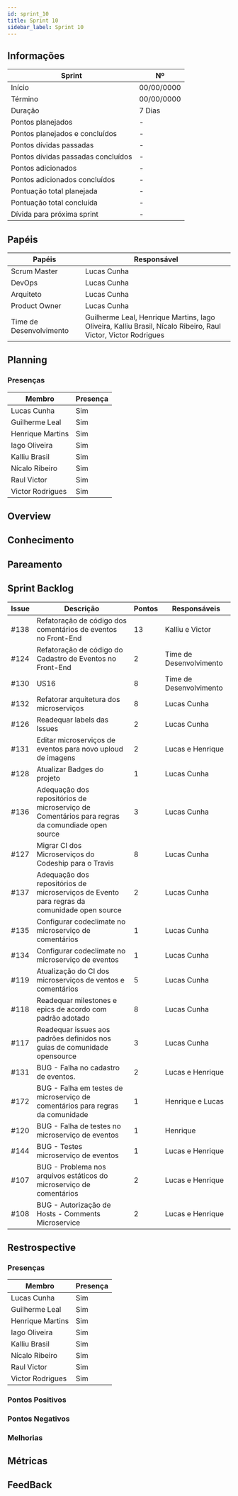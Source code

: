 ```yaml
---
id: sprint_10
title: Sprint 10
sidebar_label: Sprint 10
---
```


## Informações

|Sprint|Nº|
|--------|---------|
|Início|00/00/0000|
|Término|00/00/0000|
|Duração|7 Dias|
|Pontos planejados|-|
|Pontos planejados e concluídos|-|
|Pontos dívidas passadas|-|
|Pontos dívidas passadas concluídos|-|
|Pontos adicionados|-|
|Pontos adicionados concluídos|-|
|Pontuação total planejada|-|
|Pontuação total concluída|-|
|Dívida para próxima sprint|-|

## Papéis

|Papéis|Responsável|
|--------|---------|
|Scrum Master|Lucas Cunha|
|DevOps|Lucas Cunha|
|Arquiteto|Lucas Cunha|
|Product Owner|Lucas Cunha|
|Time de Desenvolvimento|Guilherme Leal, Henrique Martins, Iago Oliveira, Kalliu Brasil, Nícalo Ribeiro, Raul Victor, Victor Rodrigues|

## Planning

### Presenças

|Membro|Presença|
|--------|---------|
|Lucas Cunha|Sim|
|Guilherme Leal|Sim|
|Henrique Martins|Sim|
|Iago Oliveira|Sim|
|Kalliu Brasil|Sim|
|Nícalo Ribeiro|Sim|
|Raul Victor|Sim|
|Victor Rodrigues|Sim|

## Overview

## Conhecimento

## Pareamento

## Sprint Backlog

|Issue|	Descrição|	Pontos|	Responsáveis|
|-----|----------|--------|-------------|
|#138| Refatoração de código dos comentários de eventos no Front-End| 13 |Kalliu e Victor|
|#124| Refatoração de código do Cadastro de Eventos no Front-End| 2 |Time de Desenvolvimento|
|#130| US16          | 8 |Time de Desenvolvimento|
|#132| Refatorar arquitetura dos microserviços | 8 |Lucas Cunha|
|#126| Readequar labels das Issues| 2 |Lucas Cunha|
|#131| Editar microserviços de eventos para novo uploud de imagens | 2 |Lucas e Henrique|
|#128| Atualizar Badges do projeto          | 1 |Lucas Cunha|
|#136| Adequação dos repositórios de microserviço de Comentários para regras da comundiade open source    | 3 |Lucas Cunha|
|#127| Migrar CI dos Microserviços do Codeship para o Travis | 8 |Lucas Cunha|
|#137| Adequação dos repositórios de microserviços de Evento para regras da comunidade open source| 2 |Lucas Cunha|
|#135| Configurar codeclimate no microserviço de comentários| 1 |Lucas Cunha|
|#134| Configurar codeclimate no microserviço de eventos| 1 |Lucas Cunha|
|#119| Atualização do CI dos microserviços de ventos e comentários| 5 |Lucas Cunha|
|#118| Readequar milestones e epics de acordo com padrão adotado| 8 |Lucas Cunha|
|#117| Readequar issues aos padrões definidos nos guias de comunidade opensource| 3 |Lucas Cunha|
|#131| BUG - Falha no cadastro de eventos. | 2 |Lucas e Henrique|
|#172| BUG - Falha em testes de microserviço de comentários para regras da comunidade| 1 |Henrique e Lucas|
|#120| BUG - Falha de testes no microserviço de eventos | 1 | Henrique
|#144| BUG - Testes microserviço de eventos   | 1 |Lucas e Henrique|
|#107| BUG - Problema nos arquivos estáticos do microserviço de comentários | 2 |Lucas e Henrique|
|#108 | BUG - Autorização de Hosts - Comments Microservice| 2 |Lucas e Henrique|



## Restrospective 

### Presenças
|Membro|Presença|
|--------|---------|
|Lucas Cunha|Sim|
|Guilherme Leal|Sim|
|Henrique Martins|Sim|
|Iago Oliveira|Sim|
|Kalliu Brasil|Sim|
|Nícalo Ribeiro|Sim|
|Raul Victor|Sim|
|Victor Rodrigues|Sim|

### Pontos Positivos

### Pontos Negativos

### Melhorias

## Métricas

## FeedBack
